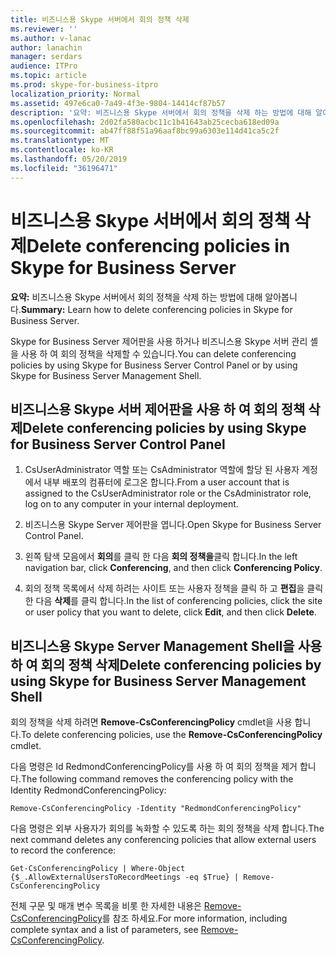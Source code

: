 ```yaml
---
title: 비즈니스용 Skype 서버에서 회의 정책 삭제
ms.reviewer: ''
ms.author: v-lanac
author: lanachin
manager: serdars
audience: ITPro
ms.topic: article
ms.prod: skype-for-business-itpro
localization_priority: Normal
ms.assetid: 497e6ca0-7a49-4f3e-9804-14414cf87b57
description: '요약: 비즈니스용 Skype 서버에서 회의 정책을 삭제 하는 방법에 대해 알아보세요.'
ms.openlocfilehash: 2d02fa580acbc11c1b41643ab25cecba618ed09a
ms.sourcegitcommit: ab47ff88f51a96aaf8bc99a6303e114d41ca5c2f
ms.translationtype: MT
ms.contentlocale: ko-KR
ms.lasthandoff: 05/20/2019
ms.locfileid: "36196471"
---
```

# <a name="delete-conferencing-policies-in-skype-for-business-server"></a><span data-ttu-id="848da-103">비즈니스용 Skype 서버에서 회의 정책 삭제</span><span class="sxs-lookup"><span data-stu-id="848da-103">Delete conferencing policies in Skype for Business Server</span></span>
 
<span data-ttu-id="848da-104">**요약:** 비즈니스용 Skype 서버에서 회의 정책을 삭제 하는 방법에 대해 알아봅니다.</span><span class="sxs-lookup"><span data-stu-id="848da-104">**Summary:** Learn how to delete conferencing policies in Skype for Business Server.</span></span>
  
<span data-ttu-id="848da-105">Skype for Business Server 제어판을 사용 하거나 비즈니스용 Skype 서버 관리 셸을 사용 하 여 회의 정책을 삭제할 수 있습니다.</span><span class="sxs-lookup"><span data-stu-id="848da-105">You can delete conferencing policies by using Skype for Business Server Control Panel or by using Skype for Business Server Management Shell.</span></span>
  
## <a name="delete-conferencing-policies-by-using-skype-for-business-server-control-panel"></a><span data-ttu-id="848da-106">비즈니스용 Skype 서버 제어판을 사용 하 여 회의 정책 삭제</span><span class="sxs-lookup"><span data-stu-id="848da-106">Delete conferencing policies by using Skype for Business Server Control Panel</span></span>

1. <span data-ttu-id="848da-107">CsUserAdministrator 역할 또는 CsAdministrator 역할에 할당 된 사용자 계정에서 내부 배포의 컴퓨터에 로그온 합니다.</span><span class="sxs-lookup"><span data-stu-id="848da-107">From a user account that is assigned to the CsUserAdministrator role or the CsAdministrator role, log on to any computer in your internal deployment.</span></span>
    
2.  <span data-ttu-id="848da-108">비즈니스용 Skype Server 제어판을 엽니다.</span><span class="sxs-lookup"><span data-stu-id="848da-108">Open Skype for Business Server Control Panel.</span></span>
    
3. <span data-ttu-id="848da-109">왼쪽 탐색 모음에서 **회의**를 클릭 한 다음 **회의 정책을**클릭 합니다.</span><span class="sxs-lookup"><span data-stu-id="848da-109">In the left navigation bar, click **Conferencing**, and then click **Conferencing Policy**.</span></span>
    
4. <span data-ttu-id="848da-110">회의 정책 목록에서 삭제 하려는 사이트 또는 사용자 정책을 클릭 하 고 **편집**을 클릭 한 다음 **삭제**를 클릭 합니다.</span><span class="sxs-lookup"><span data-stu-id="848da-110">In the list of conferencing policies, click the site or user policy that you want to delete, click **Edit**, and then click **Delete**.</span></span>
    
## <a name="delete-conferencing-policies-by-using-skype-for-business-server-management-shell"></a><span data-ttu-id="848da-111">비즈니스용 Skype Server Management Shell을 사용 하 여 회의 정책 삭제</span><span class="sxs-lookup"><span data-stu-id="848da-111">Delete conferencing policies by using Skype for Business Server Management Shell</span></span>

<span data-ttu-id="848da-112">회의 정책을 삭제 하려면 **Remove-CsConferencingPolicy** cmdlet을 사용 합니다.</span><span class="sxs-lookup"><span data-stu-id="848da-112">To delete conferencing policies, use the **Remove-CsConferencingPolicy** cmdlet.</span></span>
  
<span data-ttu-id="848da-113">다음 명령은 Id RedmondConferencingPolicy를 사용 하 여 회의 정책을 제거 합니다.</span><span class="sxs-lookup"><span data-stu-id="848da-113">The following command removes the conferencing policy with the Identity RedmondConferencingPolicy:</span></span>
  
```
Remove-CsConferencingPolicy -Identity "RedmondConferencingPolicy"
```

<span data-ttu-id="848da-114">다음 명령은 외부 사용자가 회의를 녹화할 수 있도록 하는 회의 정책을 삭제 합니다.</span><span class="sxs-lookup"><span data-stu-id="848da-114">The next command deletes any conferencing policies that allow external users to record the conference:</span></span>
  
```
Get-CsConferencingPolicy | Where-Object {$_.AllowExternalUsersToRecordMeetings -eq $True} | Remove-CsConferencingPolicy
```

<span data-ttu-id="848da-115">전체 구문 및 매개 변수 목록을 비롯 한 자세한 내용은 [Remove-CsConferencingPolicy](https://docs.microsoft.com/powershell/module/skype/remove-csconferencingpolicy?view=skype-ps)를 참조 하세요.</span><span class="sxs-lookup"><span data-stu-id="848da-115">For more information, including complete syntax and a list of parameters, see [Remove-CsConferencingPolicy](https://docs.microsoft.com/powershell/module/skype/remove-csconferencingpolicy?view=skype-ps).</span></span>
  

